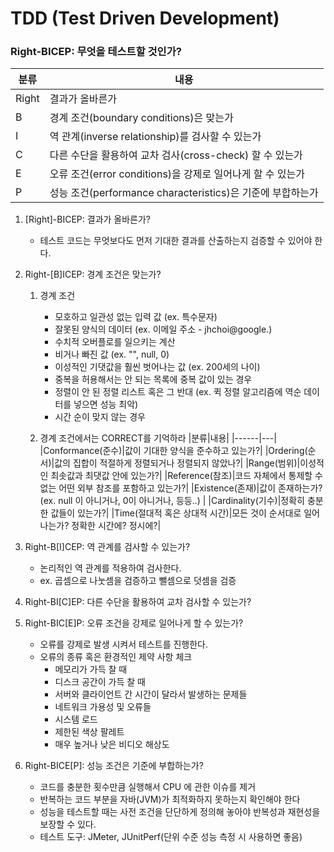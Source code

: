 # TDD (Test Driven Development)

### Right-BICEP: 무엇을 테스트할 것인가?
|분류|내용|
|------|---|
|Right|결과가 올바른가|
|B|경계 조건(boundary conditions)은 맞는가|
|I|역 관계(inverse relationship)를 검사할 수 있는가|
|C|다른 수단을 활용하여 교차 검사(cross-check) 할 수 있는가|
|E|오류 조건(error  conditions)을 강제로 일어나게 할 수 있는가|
|P|성능 조건(performance characteristics)은 기준에 부합하는가|

1. [Right]-BICEP: 결과가 올바른가?
   - 테스트 코드는 무엇보다도 먼저 기대한 결과를 산출하는지 검증할 수 있어야 한다.


2. Right-[B]ICEP: 경계 조건은 맞는가?
   1) 경계 조건
      - 모호하고 일관성 없는 입력 값 (ex. 특수문자)
      - 잘못된 양식의 데이터 (ex. 이메일 주소 - jhchoi@google.)
      - 수치적 오버플로를 일으키는 계산
      - 비거나 빠진 값 (ex. "", null, 0)
      - 이성적인 기댓값을 훨씬 벗어나는 값 (ex. 200세의 나이)
      - 중복을 허용해서는 안 되는 목록에 중복 값이 있는 경우
      - 정렬이 안 된 정렬 리스트 혹은 그 반대 (ex. 퀵 정렬 알고리즘에 역순 데이터를 넣으면 성능 최악)
      - 시간 순이 맞지 않는 경우

   2) 경계 조건에서는 CORRECT를 기억하라
      |분류|내용|
      |------|---|
      |Conformance(준수)|값이 기대한 양식을 준수하고 있는가?|
      |Ordering(순서)|값의 집합이 적절하게 정렬되거나 정렬되지 않았나?|
      |Range(범위)|이성적인 최솟값과 최댓값 안에 있는가?|
      |Reference(참조)|코드 자체에서 통제할 수 없는 어떤 외부 참조를 포함하고 있는가?|
      |Existence(존재)|값이 존재하는가? (ex. null 이 아니거나, 0이 아니거나, 등등..) |
      |Cardinality(기수)|정확히 충분한 값들이 있는가?|
      |Time(절대적 혹은 상대적 시간)|모든 것이 순서대로 일어나는가? 정확한 시간에? 정시에?|
      
      
3. Right-B[I]CEP: 역 관계를 검사할 수 있는가?
   - 논리적인 역 관계를 적용하여 검사한다.
   - ex. 곱셈으로 나눗셈을 검증하고 뺄셈으로 덧셈을 검증
    
4. Right-BI[C]EP: 다른 수단을 활용하여 교차 검사할 수 있는가?
  
5. Right-BIC[E]P: 오류 조건을 강제로 일어나게 할 수 있는가?
   - 오류를 강제로 발생 시켜서 테스트를 진행한다.
   - 오류의 종류 혹은 환경적인 제약 사항 체크
      - 메모리가 가득 찰 때
      - 디스크 공간이 가득 찰 때
      - 서버와 클라이언트 간 시간이 달라서 발생하는 문제들
      - 네트워크 가용성 및 오류들
      - 시스템 로드
      - 제한된 색상 팔레트
      - 매우 높거나 낮은 비디오 해상도 

6. Right-BICE[P]: 성능 조건은 기준에 부합하는가?
   - 코드를 충분한 횟수만큼 실행해서 CPU 에 관한 이슈를 제거
   - 반복하는 코드 부분을 자바(JVM)가 최적화하지 못하는지 확인해야 한다
   - 성능을 테스트할 때는 사전 조건을 단단하게 정의해 놓아야 반복성과 재현성을 보장할 수 있다.
   - 테스트 도구: JMeter, JUnitPerf(단위 수준 성능 측정 시 사용하면 좋음)
